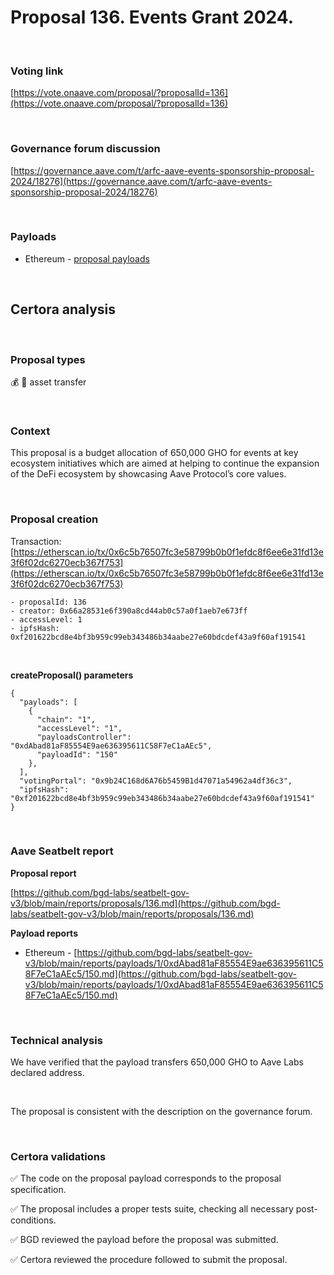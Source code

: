 # Proposal 136. Events Grant 2024.

<br>

### Voting link

[https://vote.onaave.com/proposal/?proposalId=136](https://vote.onaave.com/proposal/?proposalId=136)

<br>

### Governance forum discussion

[https://governance.aave.com/t/arfc-aave-events-sponsorship-proposal-2024/18276](https://governance.aave.com/t/arfc-aave-events-sponsorship-proposal-2024/18276)

<br>

### Payloads

* Ethereum - [proposal payloads](https://etherscan.io/address/0x02303770744906B1401f84920241D3d3896fA93F#code#F1#L1)

<br>

## Certora analysis

<br>

### Proposal types

:moneybag: :receipt: asset transfer

<br>

### Context

This proposal is a budget allocation of 650,000 GHO for events at key ecosystem initiatives which are aimed at helping to continue the expansion of the DeFi ecosystem by showcasing Aave Protocol’s core values.

<br>

### Proposal creation

Transaction: [https://etherscan.io/tx/0x6c5b76507fc3e58799b0b0f1efdc8f6ee6e31fd13e3f6f02dc6270ecb367f753](https://etherscan.io/tx/0x6c5b76507fc3e58799b0b0f1efdc8f6ee6e31fd13e3f6f02dc6270ecb367f753)

```
- proposalId: 136
- creator: 0x66a28531e6f390a8cd44ab0c57a0f1aeb7e673ff
- accessLevel: 1
- ipfsHash: 0xf201622bcd8e4bf3b959c99eb343486b34aabe27e60bdcdef43a9f60af191541
```

<br>

**createProposal() parameters**

```
{
  "payloads": [ 
    { 
      "chain": "1", 
      "accessLevel": "1", 
      "payloadsController": "0xdAbad81aF85554E9ae636395611C58F7eC1aAEc5", 
      "payloadId": "150" 
    }, 
  ], 
  "votingPortal": "0x9b24C168d6A76b5459B1d47071a54962a4df36c3", 
  "ipfsHash": "0xf201622bcd8e4bf3b959c99eb343486b34aabe27e60bdcdef43a9f60af191541" 
}
```

<br>

### Aave Seatbelt report

**Proposal report**

[https://github.com/bgd-labs/seatbelt-gov-v3/blob/main/reports/proposals/136.md](https://github.com/bgd-labs/seatbelt-gov-v3/blob/main/reports/proposals/136.md)

**Payload reports**

* Ethereum - [https://github.com/bgd-labs/seatbelt-gov-v3/blob/main/reports/payloads/1/0xdAbad81aF85554E9ae636395611C58F7eC1aAEc5/150.md](https://github.com/bgd-labs/seatbelt-gov-v3/blob/main/reports/payloads/1/0xdAbad81aF85554E9ae636395611C58F7eC1aAEc5/150.md)

<br>

### Technical analysis

We have verified that the payload transfers 650,000 GHO to Aave Labs declared address. 

<br>

The proposal is consistent with the description on the governance forum.

<br>

### Certora validations

:white_check_mark: The code on the proposal payload corresponds to the proposal specification.

:white_check_mark: The proposal includes a proper tests suite, checking all necessary post-conditions.

:white_check_mark: BGD reviewed the payload before the proposal was submitted.

:white_check_mark: Certora reviewed the procedure followed to submit the proposal.

